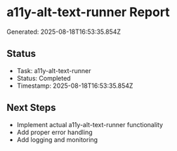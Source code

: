 # a11y-alt-text-runner Report

Generated: 2025-08-18T16:53:35.854Z

## Status
- Task: a11y-alt-text-runner
- Status: Completed
- Timestamp: 2025-08-18T16:53:35.854Z

## Next Steps
- Implement actual a11y-alt-text-runner functionality
- Add proper error handling
- Add logging and monitoring
